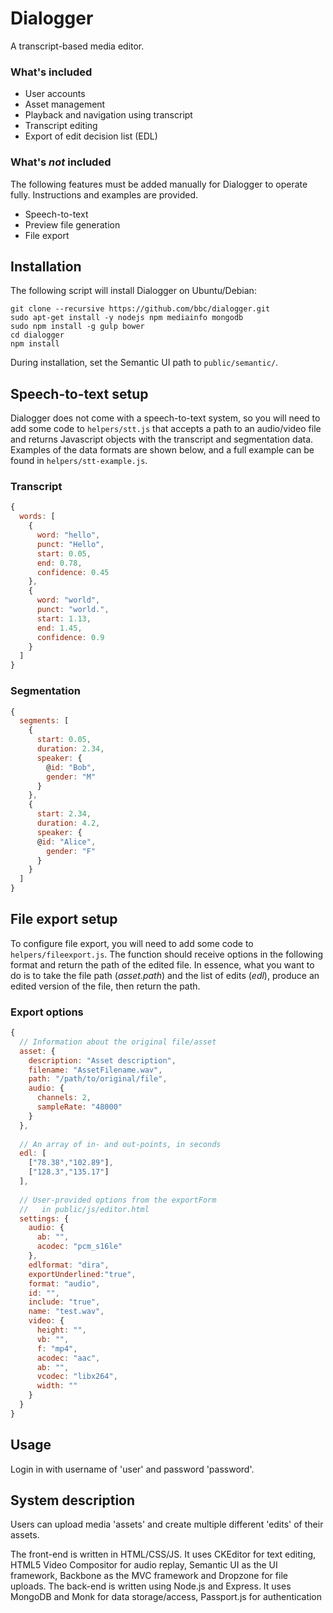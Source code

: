 # Dialogger 

A transcript-based media editor.

### What's included
* User accounts
* Asset management
* Playback and navigation using transcript
* Transcript editing
* Export of edit decision list (EDL)

### What's *not* included
The following features must be added manually for Dialogger to operate fully. Instructions and examples are provided.

* Speech-to-text
* Preview file generation
* File export

## Installation

The following script will install Dialogger on Ubuntu/Debian:

    git clone --recursive https://github.com/bbc/dialogger.git
    sudo apt-get install -y nodejs npm mediainfo mongodb
    sudo npm install -g gulp bower
    cd dialogger
    npm install

During installation, set the Semantic UI path to `public/semantic/`.

## Speech-to-text setup

Dialogger does not come with a speech-to-text system, so you will need to add some code to `helpers/stt.js` that accepts a path to an audio/video file and returns Javascript objects with the transcript and segmentation data. Examples of the data formats are shown below, and a full example can be found in `helpers/stt-example.js`.

### Transcript

```javascript
{
  words: [
    {
      word: "hello",
      punct: "Hello",
      start: 0.05,
      end: 0.78,
      confidence: 0.45
    },
    {
      word: "world",
      punct: "world.",
      start: 1.13,
      end: 1.45,
      confidence: 0.9
    }
  ]
}
```

### Segmentation

```javascript
{
  segments: [
    {
      start: 0.05,
      duration: 2.34,
      speaker: {
        @id: "Bob",
        gender: "M"
      }
    },
    {
      start: 2.34,
      duration: 4.2,
      speaker: {
      @id: "Alice",
        gender: "F"
      }
    }
  ]
}
```

## File export setup

To configure file export, you will need to add some code to `helpers/fileexport.js`. The function should receive options in the following format and return the path of the edited file. In essence, what you want to do is to take the file path (*asset.path*) and the list of edits (*edl*), produce an edited version of the file, then return the path.

### Export options

```javascript
{
  // Information about the original file/asset
  asset: {
    description: "Asset description",
    filename: "AssetFilename.wav",
    path: "/path/to/original/file",
    audio: {
      channels: 2,
      sampleRate: "48000"
    }
  },
  
  // An array of in- and out-points, in seconds
  edl: [
    ["78.38","102.89"],
    ["128.3","135.17"]
  ],
  
  // User-provided options from the exportForm
  //   in public/js/editor.html
  settings: {
    audio: {
      ab: "",
      acodec: "pcm_s16le"
    },
    edlformat: "dira",
    exportUnderlined:"true",
    format: "audio",
    id: "",
    include: "true",
    name: "test.wav",
    video: {
      height: "",
      vb: "",
      f: "mp4",
      acodec: "aac",
      ab: "",
      vcodec: "libx264",
      width: ""
    }
  }
}
```



## Usage

Login in with username of 'user' and password 'password'.

## System description

Users can upload media 'assets' and create multiple different 'edits' of their assets.

The front-end is written in HTML/CSS/JS. It uses CKEditor for text editing, HTML5 Video Compositor for audio replay,
Semantic UI as the UI framework, Backbone as the MVC framework and Dropzone for file uploads.  The back-end is written
using Node.js and Express. It uses MongoDB and Monk for data storage/access, Passport.js for authentication
